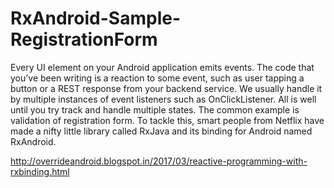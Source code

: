 # RxAndroid-Sample-RegistrationForm
Every UI element on your Android application emits events. The code that you’ve been writing is a reaction to some event, such as user tapping a button or a REST response from your backend service. We usually handle it by multiple instances of event listeners such as OnClickListener. All is well until you try track and handle multiple states. The common example is validation of registration form. To tackle this, smart people from Netflix have made a nifty little library called RxJava and its binding for Android named RxAndroid.

http://overrideandroid.blogspot.in/2017/03/reactive-programming-with-rxbinding.html
